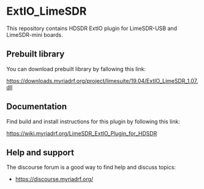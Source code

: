 # ExtIO_LimeSDR

This repository contains HDSDR ExtIO plugin for LimeSDR-USB and LimeSDR-mini boards.

## Prebuilt library

You can download prebuilt library by fallowing this link:

https://downloads.myriadrf.org/project/limesuite/19.04/ExtIO_LimeSDR_1.07.dll

## Documentation

Find build and install instructions for this plugin by following this link:

https://wiki.myriadrf.org/LimeSDR_ExtIO_Plugin_for_HDSDR

## Help and support

The discourse forum is a good way to find help and discuss topics:

* https://discourse.myriadrf.org/
